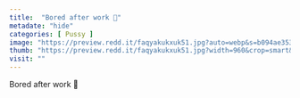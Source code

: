 ```yaml
---
title:  "Bored after work 🤪"
metadate: "hide"
categories: [ Pussy ]
image: "https://preview.redd.it/faqyakukxuk51.jpg?auto=webp&s=b094ae353254b92c83c5fa61f809375c75fc32e1"
thumb: "https://preview.redd.it/faqyakukxuk51.jpg?width=960&crop=smart&auto=webp&s=8e7a04bb2c27de9cf112299deee96da984cadd98"
visit: ""
---
```

Bored after work 🤪
